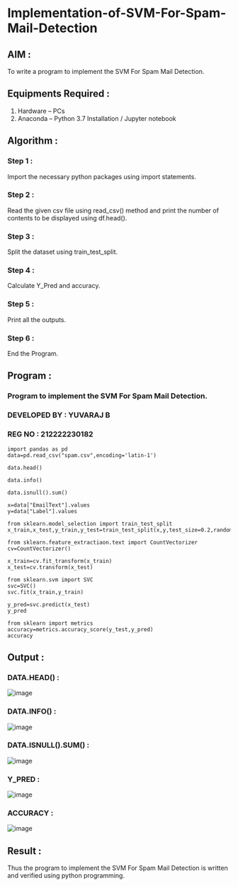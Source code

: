 # Implementation-of-SVM-For-Spam-Mail-Detection

## AIM :

To write a program to implement the SVM For Spam Mail Detection.

## Equipments Required :

1. Hardware – PCs
2. Anaconda – Python 3.7 Installation / Jupyter notebook

## Algorithm :

### Step 1 :

Import the necessary python packages using import statements.

### Step 2 :

Read the given csv file using read_csv() method and print the number of contents to be displayed using df.head().

### Step 3 :

Split the dataset using train_test_split.

### Step 4 :

Calculate Y_Pred and accuracy.

### Step 5 :

Print all the outputs.

### Step 6 :

End the Program.

## Program :

### Program to implement the SVM For Spam Mail Detection.
### DEVELOPED BY : YUVARAJ B
### REG NO : 212222230182

```
import pandas as pd
data=pd.read_csv("spam.csv",encoding='latin-1')

data.head()

data.info()

data.isnull().sum()

x=data["EmailText"].values
y=data["Label"].values

from sklearn.model_selection import train_test_split
x_train,x_test,y_train,y_test=train_test_split(x,y,test_size=0.2,random_state=0)

from sklearn.feature_extractiaon.text import CountVectorizer
cv=CountVectorizer()

x_train=cv.fit_transform(x_train)
x_test=cv.transform(x_test)

from sklearn.svm import SVC
svc=SVC()
svc.fit(x_train,y_train)

y_pred=svc.predict(x_test)
y_pred

from sklearn import metrics
accuracy=metrics.accuracy_score(y_test,y_pred)
accuracy
```

## Output :

### DATA.HEAD() :

![image](https://github.com/Abrinnisha6/Implementation-of-SVM-For-Spam-Mail-Detection/assets/118889454/0790abe8-f9d2-47bb-aa6f-97ec8c19fc6a)

### DATA.INFO() :

![image](https://github.com/Abrinnisha6/Implementation-of-SVM-For-Spam-Mail-Detection/assets/118889454/b1da61ea-3463-480c-8615-11c3b7653442)

### DATA.ISNULL().SUM() :

![image](https://github.com/Abrinnisha6/Implementation-of-SVM-For-Spam-Mail-Detection/assets/118889454/feebc9f0-a882-4644-909b-4e11cd5986d3)

### Y_PRED :

![image](https://github.com/Abrinnisha6/Implementation-of-SVM-For-Spam-Mail-Detection/assets/118889454/de2c3b83-dd7e-4f3b-9522-1389ed1aa114)

### ACCURACY :

![image](https://github.com/Abrinnisha6/Implementation-of-SVM-For-Spam-Mail-Detection/assets/118889454/95c9f6db-2a57-44c5-ac81-d41a47190c82)


## Result :

Thus the program to implement the SVM For Spam Mail Detection is written and verified using python programming.
